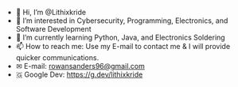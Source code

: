 - 👋 Hi, I’m @Lithixkride
- 👀 I’m interested in Cybersecurity, Programming, Electronics, and Software Development
- 🌱 I’m currently learning Python, Java, and Electronics Soldering
- 📫 How to reach me: Use my E-mail to contact me & I will provide quicker communications.
- ✉ E-mail: rowansanders96@gmail.com
- 🇬 Google Dev: https://g.dev/lithixkride
